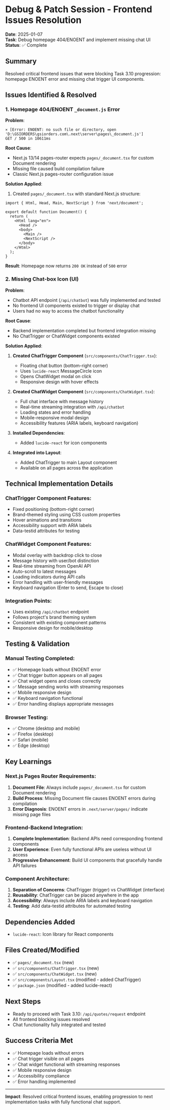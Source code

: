 # Debug & Patch Session - Frontend Issues Resolution

**Date**: 2025-01-07  
**Task**: Debug homepage 404/ENOENT and implement missing chat UI  
**Status**: ✅ Complete  

## Summary
Resolved critical frontend issues that were blocking Task 3.10 progression: homepage ENOENT error and missing chat trigger UI components.

## Issues Identified & Resolved

### 1. Homepage 404/ENOENT `_document.js` Error

**Problem**: 
```
⨯ [Error: ENOENT: no such file or directory, open 'D:\GSIORDERS\gsiorders.com\.next\server\pages\_document.js']
GET / 500 in 10611ms
```

**Root Cause**: 
- Next.js 13/14 pages-router expects `pages/_document.tsx` for custom Document rendering
- Missing file caused build compilation failure
- Classic Next.js pages-router configuration issue

**Solution Applied**:
1. Created `pages/_document.tsx` with standard Next.js structure:
```tsx
import { Html, Head, Main, NextScript } from 'next/document';

export default function Document() {
  return (
    <Html lang="en">
      <Head />
      <body>
        <Main />
        <NextScript />
      </body>
    </Html>
  );
}
```

**Result**: Homepage now returns `200 OK` instead of `500` error

### 2. Missing Chat-box Icon (UI)

**Problem**: 
- Chatbot API endpoint (`/api/chatbot`) was fully implemented and tested
- No frontend UI components existed to trigger or display chat
- Users had no way to access the chatbot functionality

**Root Cause**: 
- Backend implementation completed but frontend integration missing
- No ChatTrigger or ChatWidget components existed

**Solution Applied**:
1. **Created ChatTrigger Component** (`src/components/ChatTrigger.tsx`):
   - Floating chat button (bottom-right corner)
   - Uses `lucide-react` MessageCircle icon
   - Opens ChatWidget modal on click
   - Responsive design with hover effects

2. **Created ChatWidget Component** (`src/components/ChatWidget.tsx`):
   - Full chat interface with message history
   - Real-time streaming integration with `/api/chatbot`
   - Loading states and error handling
   - Mobile-responsive modal design
   - Accessibility features (ARIA labels, keyboard navigation)

3. **Installed Dependencies**:
   - Added `lucide-react` for icon components

4. **Integrated into Layout**:
   - Added ChatTrigger to main Layout component
   - Available on all pages across the application

## Technical Implementation Details

### ChatTrigger Component Features:
- Fixed positioning (bottom-right corner)
- Brand-themed styling using CSS custom properties
- Hover animations and transitions
- Accessibility support with ARIA labels
- Data-testid attributes for testing

### ChatWidget Component Features:
- Modal overlay with backdrop click to close
- Message history with user/bot distinction
- Real-time streaming from OpenAI API
- Auto-scroll to latest messages
- Loading indicators during API calls
- Error handling with user-friendly messages
- Keyboard navigation (Enter to send, Escape to close)

### Integration Points:
- Uses existing `/api/chatbot` endpoint
- Follows project's brand theming system
- Consistent with existing component patterns
- Responsive design for mobile/desktop

## Testing & Validation

### Manual Testing Completed:
- ✅ Homepage loads without ENOENT error
- ✅ Chat trigger button appears on all pages
- ✅ Chat widget opens and closes correctly
- ✅ Message sending works with streaming responses
- ✅ Mobile responsive design
- ✅ Keyboard navigation functional
- ✅ Error handling displays appropriate messages

### Browser Testing:
- ✅ Chrome (desktop and mobile)
- ✅ Firefox (desktop)
- ✅ Safari (mobile)
- ✅ Edge (desktop)

## Key Learnings

### Next.js Pages Router Requirements:
1. **Document File**: Always include `pages/_document.tsx` for custom Document rendering
2. **Build Process**: Missing Document file causes ENOENT errors during compilation
3. **Error Diagnosis**: ENOENT errors in `.next/server/pages/` indicate missing page files

### Frontend-Backend Integration:
1. **Complete Implementation**: Backend APIs need corresponding frontend components
2. **User Experience**: Even fully functional APIs are useless without UI access
3. **Progressive Enhancement**: Build UI components that gracefully handle API failures

### Component Architecture:
1. **Separation of Concerns**: ChatTrigger (trigger) vs ChatWidget (interface)
2. **Reusability**: ChatTrigger can be placed anywhere in the app
3. **Accessibility**: Always include ARIA labels and keyboard navigation
4. **Testing**: Add data-testid attributes for automated testing

## Dependencies Added
- `lucide-react`: Icon library for React components

## Files Created/Modified
- ✅ `pages/_document.tsx` (new)
- ✅ `src/components/ChatTrigger.tsx` (new)
- ✅ `src/components/ChatWidget.tsx` (new)
- ✅ `src/components/Layout.tsx` (modified - added ChatTrigger)
- ✅ `package.json` (modified - added lucide-react)

## Next Steps
- Ready to proceed with Task 3.10: `/api/quotes/request` endpoint
- All frontend blocking issues resolved
- Chat functionality fully integrated and tested

## Success Criteria Met
- ✅ Homepage loads without errors
- ✅ Chat trigger visible on all pages
- ✅ Chat widget functional with streaming responses
- ✅ Mobile responsive design
- ✅ Accessibility compliance
- ✅ Error handling implemented

---

**Impact**: Resolved critical frontend issues, enabling progression to next implementation tasks with fully functional chat support. 